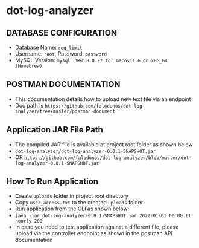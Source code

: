 # dot-log-analyzer

## DATABASE CONFIGURATION
- Database Name: `req_limit`
- Username: `root`, Password: `password`
- MySQL Version: `mysql  Ver 8.0.27 for macos11.6 on x86_64 (Homebrew)`

## POSTMAN DOCUMENTATION
- This documentation details how to upload new text file via an endpoint
- Doc path is `https://github.com/falodunos/dot-log-analyzer/tree/master/postman-document`

## Application JAR File Path
- The compiled JAR file is available at project root folder as shown below
- ``dot-log-analyser/dot-log-analyzer-0.0.1-SNAPSHOT.jar`` 
- OR ``https://github.com/falodunos/dot-log-analyzer/blob/master/dot-log-analyzer-0.0.1-SNAPSHOT.jar``

## How To Run Application
- Create `uploads` folder in project root directory
- Copy `user_access.txt` to the created `uploads` folder
- Run application from the CLI as shown below:
- ``java -jar dot-log-analyzer-0.0.1-SNAPSHOT.jar 2022-01-01.00:00:11 hourly 200``
- In case you need to test application against a different file, please upload via the controller endpoint as shown 
in the postman API documentation




